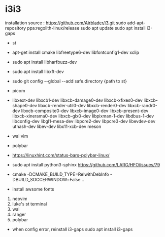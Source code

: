 # i3i3


installation
source : https://github.com/Airblader/i3.git
sudo add-apt-repository ppa:regolith-linux/release
sudo apt update
sudo apt install i3-gaps


* st
* apt-get install cmake libfreetype6-dev libfontconfig1-dev xclip
* sudo apt install libharfbuzz-dev
*  sudo apt install libxft-dev
*  sudo git config --global --add safe.directory {path to st}

* picom
* libxext-dev libxcb1-dev libxcb-damage0-dev libxcb-xfixes0-dev libxcb-shape0-dev libxcb-render-util0-dev libxcb-render0-dev libxcb-randr0-dev libxcb-composite0-dev libxcb-image0-dev libxcb-present-dev libxcb-xinerama0-dev libxcb-glx0-dev libpixman-1-dev libdbus-1-dev libconfig-dev libgl1-mesa-dev libpcre2-dev libpcre3-dev libevdev-dev uthash-dev libev-dev libx11-xcb-dev meson
* 
    wal vim

* polybar
* https://linuxhint.com/status-bars-polybar-linux/
* sudo apt install python3-sphinx
https://github.com/LARG/HFO/issues/79
* cmake -DCMAKE_BUILD_TYPE=RelwithDebInfo -DBUILD_SOCCERWINDOW=False ..
* install awsome fonts

1. neovim
2. luke's st terminal
3. wal
4. ranger
5. polybar


* when config error, reinstall i3-gaps
    sudo apt install i3-gaps
